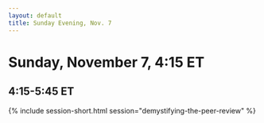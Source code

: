 ```yaml
---
layout: default
title: Sunday Evening, Nov. 7
---
```


# Sunday, November 7, 4:15 ET

## 4:15-5:45 ET
{% include session-short.html session="demystifying-the-peer-review" %}
